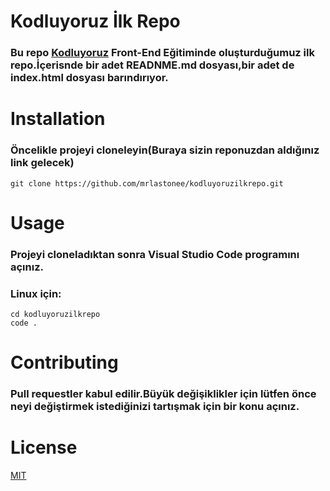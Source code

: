 # Kodluyoruz İlk Repo
### Bu repo [Kodluyoruz](https://www.kodluyoruz.org/) Front-End Eğitiminde oluşturduğumuz ilk repo.İçerisnde bir adet READNME.md dosyası,bir adet de index.html dosyası barındırıyor.

# Installation
### Öncelikle projeyi cloneleyin(Buraya sizin reponuzdan aldığınız link gelecek)
```
git clone https://github.com/mrlastonee/kodluyoruzilkrepo.git
```

# Usage
### Projeyi cloneladıktan sonra Visual Studio Code programını açınız.
### Linux için:
```
cd kodluyoruzilkrepo
code .
```

# Contributing
### Pull requestler kabul edilir.Büyük değişiklikler için lütfen önce neyi değiştirmek istediğinizi tartışmak için bir konu açınız.

# License
[MIT]()